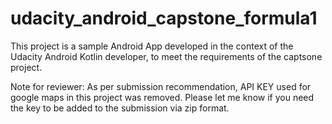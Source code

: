 # udacity_android_capstone_formula1
This project is a sample Android App developed in the context of the Udacity Android Kotlin developer, to meet the requirements of the captsone project.

Note for reviewer: As per submission recommendation, API KEY used for google maps in this project was removed. Please let me know if you need the key to be added to the submission via zip format.
